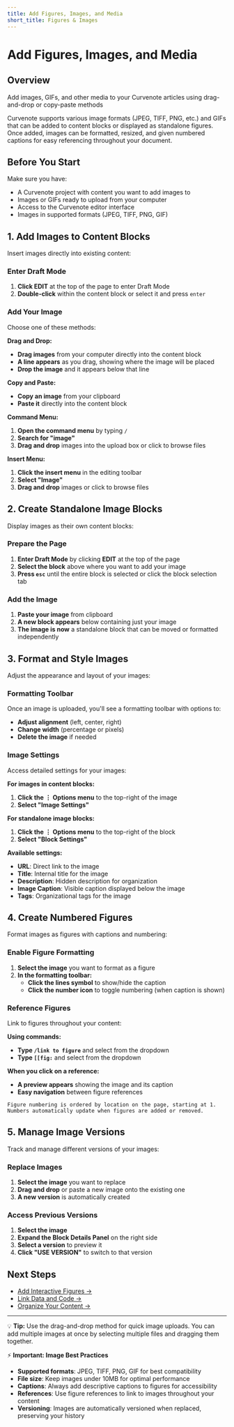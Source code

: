 ```yaml
---
title: Add Figures, Images, and Media
short_title: Figures & Images
---
```


# Add Figures, Images, and Media

## Overview
Add images, GIFs, and other media to your Curvenote articles using drag-and-drop or copy-paste methods

Curvenote supports various image formats (JPEG, TIFF, PNG, etc.) and GIFs that can be added to content blocks or displayed as standalone figures. Once added, images can be formatted, resized, and given numbered captions for easy referencing throughout your document.

## Before You Start

Make sure you have:
- A Curvenote project with content you want to add images to
- Images or GIFs ready to upload from your computer
- Access to the Curvenote editor interface
- Images in supported formats (JPEG, TIFF, PNG, GIF)

## 1. Add Images to Content Blocks

Insert images directly into existing content:

### Enter Draft Mode
1. **Click EDIT** at the top of the page to enter Draft Mode
2. **Double-click** within the content block or select it and press `enter`

### Add Your Image
Choose one of these methods:

**Drag and Drop:**
- **Drag images** from your computer directly into the content block
- **A line appears** as you drag, showing where the image will be placed
- **Drop the image** and it appears below that line

**Copy and Paste:**
- **Copy an image** from your clipboard
- **Paste it** directly into the content block

**Command Menu:**
1. **Open the command menu** by typing `/`
2. **Search for "image"**
3. **Drag and drop** images into the upload box or click to browse files

**Insert Menu:**
1. **Click the insert menu** in the editing toolbar
2. **Select "Image"**
3. **Drag and drop** images or click to browse files

## 2. Create Standalone Image Blocks

Display images as their own content blocks:

### Prepare the Page
1. **Enter Draft Mode** by clicking **EDIT** at the top of the page
2. **Select the block** above where you want to add your image
3. **Press `esc`** until the entire block is selected or click the block selection tab

### Add the Image
1. **Paste your image** from clipboard
2. **A new block appears** below containing just your image
3. **The image is now** a standalone block that can be moved or formatted independently

## 3. Format and Style Images

Adjust the appearance and layout of your images:

### Formatting Toolbar
Once an image is uploaded, you'll see a formatting toolbar with options to:
- **Adjust alignment** (left, center, right)
- **Change width** (percentage or pixels)
- **Delete the image** if needed

### Image Settings
Access detailed settings for your images:

**For images in content blocks:**
1. **Click the ⋮ Options menu** to the top-right of the image
2. **Select "Image Settings"**

**For standalone image blocks:**
1. **Click the ⋮ Options menu** to the top-right of the block
2. **Select "Block Settings"**

**Available settings:**
- **URL**: Direct link to the image
- **Title**: Internal title for the image
- **Description**: Hidden description for organization
- **Image Caption**: Visible caption displayed below the image
- **Tags**: Organizational tags for the image

## 4. Create Numbered Figures

Format images as figures with captions and numbering:

### Enable Figure Formatting
1. **Select the image** you want to format as a figure
2. **In the formatting toolbar:**
   - **Click the lines symbol** to show/hide the caption
   - **Click the number icon** to toggle numbering (when caption is shown)

### Reference Figures
Link to figures throughout your content:

**Using commands:**
- **Type `/link to figure`** and select from the dropdown
- **Type `[[fig:`** and select from the dropdown

**When you click on a reference:**
- **A preview appears** showing the image and its caption
- **Easy navigation** between figure references

```{note}
Figure numbering is ordered by location on the page, starting at 1. Numbers automatically update when figures are added or removed.
```

## 5. Manage Image Versions

Track and manage different versions of your images:

### Replace Images
1. **Select the image** you want to replace
2. **Drag and drop** or paste a new image onto the existing one
3. **A new version** is automatically created

### Access Previous Versions
1. **Select the image**
2. **Expand the Block Details Panel** on the right side
3. **Select a version** to preview it
4. **Click "USE VERSION"** to switch to that version

## Next Steps

- [Add Interactive Figures →](../authoring/interactive-figures.md)
- [Link Data and Code →](../authoring/link-data-code.md)
- [Organize Your Content →](../authoring/organize-content.md)

---

💡 **Tip:** Use the drag-and-drop method for quick image uploads. You can add multiple images at once by selecting multiple files and dragging them together.

⚡ **Important: Image Best Practices**

- **Supported formats**: JPEG, TIFF, PNG, GIF for best compatibility
- **File size**: Keep images under 10MB for optimal performance
- **Captions**: Always add descriptive captions to figures for accessibility
- **References**: Use figure references to link to images throughout your content
- **Versioning**: Images are automatically versioned when replaced, preserving your history

